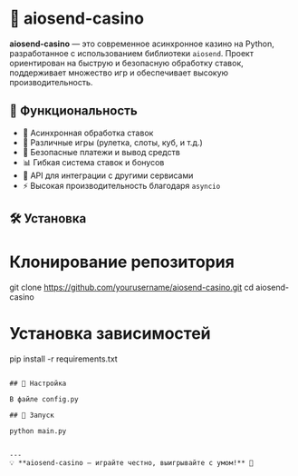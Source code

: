 # 🎰 aiosend-casino

**aiosend-casino** — это современное асинхронное казино на Python, разработанное с использованием библиотеки `aiosend`. Проект ориентирован на быструю и безопасную обработку ставок, поддерживает множество игр и обеспечивает высокую производительность.

## 🚀 Функциональность

- 🔄 Асинхронная обработка ставок
- 🎲 Различные игры (рулетка, слоты, куб, и т.д.)
- 🔐 Безопасные платежи и вывод средств
- 📊 Гибкая система ставок и бонусов
- 📡 API для интеграции с другими сервисами
- ⚡ Высокая производительность благодаря `asyncio`

## 🛠️ Установка

# Клонирование репозитория
git clone https://github.com/yourusername/aiosend-casino.git
cd aiosend-casino

# Установка зависимостей
pip install -r requirements.txt
```

## 🔧 Настройка

В файле config.py

## 🚦 Запуск

python main.py


---
💡 **aiosend-casino — играйте честно, выигрывайте с умом!** 🎰
